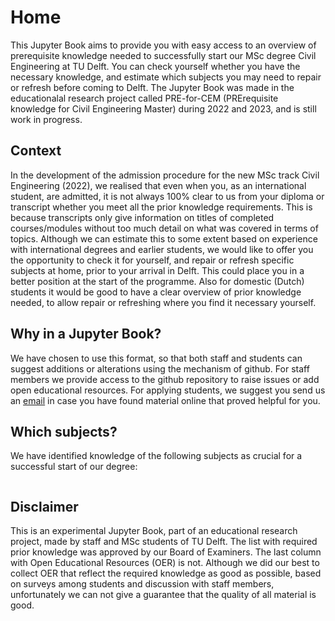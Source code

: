 # Home

This Jupyter Book aims to provide you with easy access to an overview of prerequisite knowledge needed to successfully start our MSc degree Civil Engineering at TU Delft. You can check yourself whether you have the necessary knowledge, and estimate which subjects you may need to repair or refresh before coming to Delft. The Jupyter Book was made in the educationalal research project called PRE-for-CEM (PRErequisite knowledge for Civil Engineering Master) during 2022 and 2023, and is still work in progress.

## Context
In the development of the admission procedure for the new MSc track Civil Engineering (2022), we realised that even when you, as an international student, are admitted, it is not always 100% clear to us from your diploma or transcript whether you meet all the prior knowledge requirements. This is because transcripts only give information on titles of completed courses/modules without too much detail on what was covered in terms of topics. Although we can estimate this to some extent based on experience with international degrees and earlier students, we would like to offer you the opportunity to check it for yourself, and repair or refresh specific subjects at home, prior to your arrival in Delft. This could place you in a better position at the start of the programme. Also for domestic (Dutch) students it would be good to have a clear overview of prior knowledge needed, to allow repair or refreshing where you find it necessary yourself.

## Why in a Jupyter Book?
We have chosen to use this format, so that both staff and students can suggest additions or alterations using the mechanism of github. For staff members we provide access to the github repository to raise issues or add open educational resources. For applying students, we suggest you send us an [email](mailto:h.r.schipper@tudelft.nl?pre-for-cem) in case you have found material online that proved helpful for you.

## Which subjects?
We have identified knowledge of the following subjects as crucial for a successful start of our degree:
```{tableofcontents}
```

## Disclaimer
This is an experimental Jupyter Book, part of an educational research project, made by staff and MSc students of TU Delft. The list with required prior knowledge was approved by our Board of Examiners. The last column with Open Educational Resources (OER) is not. Although we did our best to collect OER that reflect the required knowledge as good as possible, based on surveys among students and discussion with staff members, unfortunately we can not give a guarantee that the quality of all material is good.
